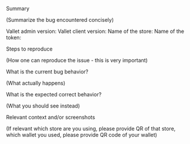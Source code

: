 Summary

(Summarize the bug encountered concisely)


Vallet admin version: <fill if relevant>
Vallet client version: <fill if relevant>
Name of the store: <fill if relevant>
Name of the token: <fill if relevant>

Steps to reproduce

(How one can reproduce the issue - this is very important)


What is the current bug behavior?

(What actually happens)


What is the expected correct behavior?

(What you should see instead)


Relevant context and/or screenshots

(If relevant which store are you using, please provide QR of that store, which wallet you used, please provide QR code of your wallet)
